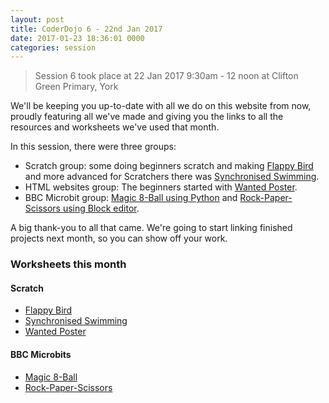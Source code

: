 ```yaml
---
layout: post
title: CoderDojo 6 - 22nd Jan 2017
date: 2017-01-23 18:36:01 0000
categories: session
---
```


> Session 6 took place at 22 Jan 2017 9:30am - 12 noon at Clifton Green Primary, York

We'll be keeping you up-to-date with all we do on this website from now, proudly featuring all we've made and giving you the links to all the resources and worksheets we've used that month.

In this session, there were three groups:

- Scratch group: some doing beginners scratch and making [Flappy Bird](/assets/worksheets/session-6/flappy-parrot.pdf) and more advanced for Scratchers there was [Synchronised Swimming](/assets/worksheets/session-6/synchronised-swimming.pdf).
- HTML websites group: The beginners started with [Wanted Poster](/assets/worksheets/session-6/wanted.pdf).
- BBC Microbit group: [Magic 8-Ball using Python](/assets/worksheets/session-6/microbit-magic-8-ball.pdf) and [Rock-Paper-Scissors using Block editor](/assets/worksheets/session-6/rock-paper-scissors.pdf).

A big thank-you to all that came. We're going to start linking finished projects next month, so you can show off your work.

### Worksheets this month

#### Scratch

- [Flappy Bird](/assets/worksheets/session-6/flappy-parrot.pdf)
- [Synchronised Swimming](/assets/worksheets/session-6/synchronised-swimming.pdf)
- [Wanted Poster](/assets/worksheets/session-6/wanted.pdf)

#### BBC Microbits
- [Magic 8-Ball](/assets/worksheets/session-6/microbit-magic-8-ball.pdf)
- [Rock-Paper-Scissors](/assets/worksheets/session-6/rock-paper-scissors.pdf)
